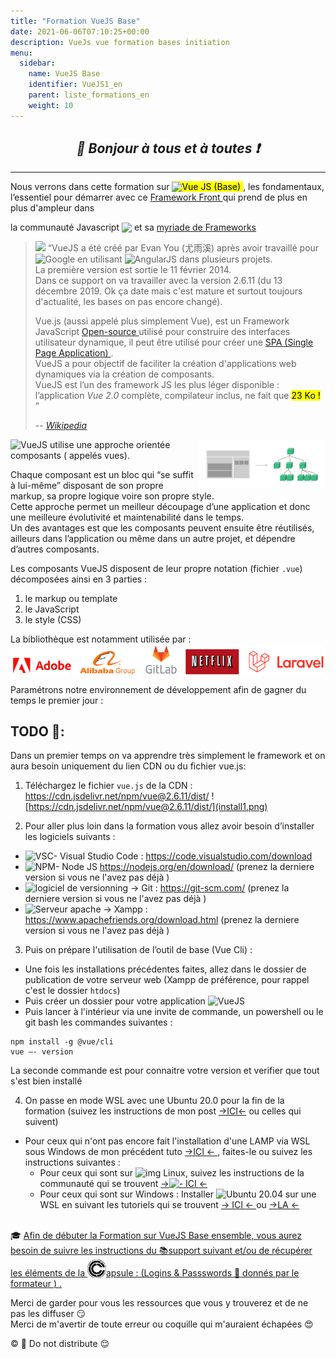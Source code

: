 ```yaml
---
title: "Formation VueJS Base"
date: 2021-06-06T07:10:25+00:00
description: VueJs vue formation bases initiation 
menu:
  sidebar:
    name: VueJS Base
    identifier: VueJS1_en
    parent: liste_formations_en
    weight: 10
---
```

*<center>:loudspeaker: Bonjour à tous et à toutes :heavy_exclamation_mark:</center>*
-
---
<div class="d-sm-block  alert alert-dark text-center" role="alert"> 
<i class="fas fa-info-circle " style="color: green;"></i> Nous verrons dans cette formation sur <mark> <img style="vertical-align: bottom; " src="/images/icones/w30/vuejs2_30.png" >Vue JS (Base) </mark> , les fondamentaux, l’essentiel pour démarrer avec ce <a href="https://www.wanadev.fr/227-react-vue-angular-quel-framework-front-choisir-en-2021/" title="A lire pour plus d'information"><i class="fas fa-laptop-code"></i> Framework Front <i class="fas fa-external-link-alt"></i></a>   qui prend de plus en plus d'ampleur dans <br/>

la communauté Javascript <img style="vertical-align: bottom;" src="/images/icones/w30/js_30.png"> et sa  [myriade de <i class="fas fa-toolbox" ></i> Frameworks   <i class="fas fa-external-link-alt"></i>](https://2020.stateofjs.com/en-US/technologies/)  


</div>


> <img style="-webkit-user-select: none; margin: auto; " src="/images/icones/w30/vuejs2_30.png"> “VueJS a été créé par Evan You  (尤雨溪) après avoir travaillé pour  <img style="vertical-align: bottom; height: 30px;" src="/images/icones/googlelogo_color_272x92dp.png" alt="Google"> en utilisant <img style="vertical-align: bottom; height: 30px;" src="https://upload.wikimedia.org/wikipedia/commons/c/ca/AngularJS_logo.svg" alt="AngularJS">  dans plusieurs projets.  
La première version est sortie le 11 février 2014.  
Dans ce support on va travailler avec la version 2.6.11 (du 13 décembre 2019. Ok ça date mais c'est mature et surtout toujours d'actualité, les bases on pas encore changé).  
>
>Vue.js (aussi appelé plus simplement Vue), est un Framework JavaScript [Open-source <i class="far fa-kiss-wink-heart"></i> <i class="fas fa-external-link-alt"></i>](https://fr.wikipedia.org/wiki/Open_source) utilisé pour construire des interfaces utilisateur dynamique, il peut être utilisé pour créer une [SPA (Single Page Application) <i class="fas fa-external-link-alt"></i>](https://fr.wikipedia.org/wiki/Application_web_monopage).  
VueJS a pour objectif de faciliter la création d'applications web dynamiques via la création de composants.  
VueJS est l’un des framework JS les plus léger disponible : l’application *Vue 2.0* complète, compilateur inclus, ne fait que <mark> 23 Ko !</mark>
”
>
> -- <cite>[Wikipedia <i class="fas fa-external-link-alt"></i>](https://fr.wikipedia.org/wiki/Vue.js "Définition à lire pour bien comprendre")</cite>




<img align="right" style="width:40%" src="components.png" alt="vision des composants vue JS : https://fr.vuejs.org/v2/guide/components.html">
<img style="vertical-align: bottom; " src="/images/icones/w30/vuejs2_30.png" alt="V">ueJS utilise une approche orientée composants ( appelés vues).  

Chaque composant est un bloc qui “se suffit à lui-même” disposant de son propre markup, sa propre logique voire son propre style.  
Cette approche permet un meilleur découpage d’une application et donc une meilleure évolutivité et maintenabilité dans le temps.  
Un des avantages est que les composants peuvent ensuite être réutilisés, ailleurs dans l’application ou même dans un autre projet, et dépendre d’autres composants.


Les composants VueJS disposent de leur propre notation (fichier `.vue`) décomposées ainsi en 3 parties :
1. le markup ou template <i class="fas fa-code"></i>
2. le JavaScript <i class="fab fa-js-square"></i>
3. le style (CSS) <i class="fab fa-css3-alt"></i>

La bibliothèque est notamment utilisée par :
<img style="vertical-align: bottom; " src="liste_utilisation_vuejs.png" alt="Adobe - Alibab group - Gitlab - NetFlix - Laravel">



<div class="d-sm-block  alert alert-dark text-left" role="alert"> 
Paramétrons notre environnement de développement afin de gagner du temps le premier jour :
</div>

## <i class="fas fa-clipboard-list "></i> TODO  :roller_coaster::
Dans un premier temps on va apprendre très simplement le framework et on aura besoin uniquement du lien CDN ou du fichier vue.js:  
1. Téléchargez le fichier `vue.js` de la CDN :   https://cdn.jsdelivr.net/npm/vue@2.6.11/dist/
![https://cdn.jsdelivr.net/npm/vue@2.6.11/dist/](install1.png)

2. Pour aller plus loin dans la formation vous allez avoir besoin d’installer les logiciels suivants :  
- <img style="vertical-align: bottom;" src="/images/icones/w30/vsc_30.png" alt="VSC-"> Visual Studio Code :  https://code.visualstudio.com/download 
- <img style="vertical-align: bottom;" src="/images/icones/w30/nodejs_30.png" alt="NPM-"> Node JS https://nodejs.org/en/download/ (prenez la derniere version si vous ne l'avez pas déjà )
- <img style="vertical-align: bottom;" src="/images/icones/w30/git_30.png" alt="logiciel de versionning ->"> Git : https://git-scm.com/ (prenez la derniere version si vous ne l'avez pas déjà )
- <img style="vertical-align: bottom;" src="/images/icones/w30/xampp_30.png" alt="Serveur apache ->"> Xampp : https://www.apachefriends.org/download.html (prenez la derniere version si vous ne l'avez pas déjà )  



3. Puis on prépare l'utilisation de l’outil de base (Vue Cli) :  
- Une fois les installations précédentes faites, allez dans le dossier de publication de votre serveur web (Xampp de préférence, pour rappel c'est le dossier `htdocs`)
- Puis créer un dossier pour votre application <img style="vertical-align: bottom; " src="/images/icones/w30/vuejs2_30.png" alt="V">ueJS
- Puis lancer à l'intérieur via une invite de commande, un powershell ou le git bash les commandes suivantes :  

```shell
npm install -g @vue/cli
vue –- version 
```

La seconde commande est pour connaitre votre version et verifier que tout s'est bien installé

4. On passe en mode WSL avec une Ubuntu 20.0 pour la fin de la formation (suivez les instructions de mon post [->ICI<-](https://francis-panzani.github.io/posts/divers/wsl_w10/) ou celles qui suivent)
- Pour ceux qui n'ont pas encore fait l'installation d'une LAMP via WSL sous Windows de mon précédent tuto [->ICI <i class="fas fa-external-link-alt"></i><- ](https://francis-panzani.github.io/posts/divers/wsl_w10/), faites-le ou suivez les instructions suivantes :
  - Pour ceux qui sont sur <img style="vertical-align: bottom;" src="/images/icones/w30/linux_30.png" alt="img"> Linux, suivez les instructions de la communauté qui se trouvent [-><img style="vertical-align: bottom;" height="25px" src="/images/icones/w30/ubuntu_30.png" alt="-"> ICI <i class="fas fa-external-link-alt"></i><- ](https://doc.ubuntu-fr.org/mongodb)
  - Pour ceux qui sont sur <i class="fab fa-windows"></i> Windows : Installer <img style="vertical-align: bottom;" height="25px" src="/images/icones/langfr-2560px-Logo-ubuntu_no(r)-black_orange-hex.svg.png" alt="Ubuntu"> 20.04 sur une WSL en suivant les tutoriels qui se trouvent [-> ICI <i class="fas fa-external-link-alt"></i><- ](https://docs.microsoft.com/fr-fr/windows/wsl/install-win10 )  ou  [->LA <i class="fas fa-external-link-alt"></i><- ](https://www.microsoft.com/fr-fr/p/ubuntu-2004-lts/9n6svws3rx71?rtc=1&activetab=pivot:overviewtab) <br/><br/>

<div class="d-sm-block  alert alert-success  text-left" role="alert">

:mortar_board: [Afin de débuter la Formation sur VueJS Base ensemble, vous aurez besoin de suivre les instructions du  :books:support suivant et/ou de récupérer les éléments de la <img style="vertical-align: bottom;" src="/images/icones/w30/capsule_30.png" alt="C">apsule : (Logins  & Passswords :closed_lock_with_key: donnés par le formateur <i class="fas fa-chalkboard-teacher"></i> ) <i class="fas fa-external-link-alt"></i>.](http://franpan.free.fr/formation/_vuejs999 "lien vers le site contenant les fichiers de la formation")

</div>

Merci de garder pour vous les ressources que vous y trouverez et de ne pas les diffuser :smirk:  
Merci de m'avertir de toute erreur ou coquille qui m'auraient échapées :heart_eyes:

:copyright: :no_entry_sign: Do not distribute    :relieved:
